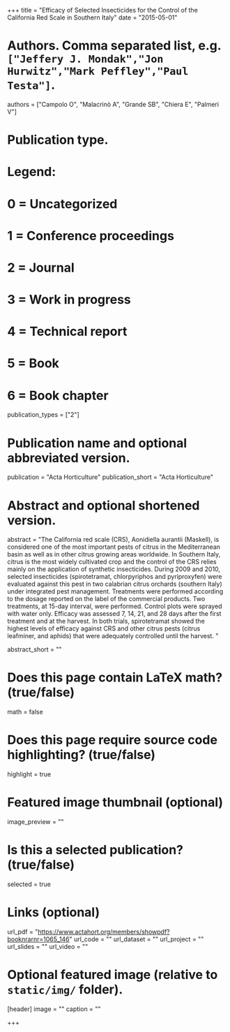 +++
title = "Efficacy of Selected Insecticides for the Control of the California Red Scale in Southern Italy"
date = "2015-05-01"

# Authors. Comma separated list, e.g. `["Jeffery J. Mondak","Jon Hurwitz","Mark Peffley","Paul Testa"]`.
authors = ["Campolo O", "Malacrinò A", "Grande SB", "Chiera E", "Palmeri V"]

# Publication type.
# Legend:
# 0 = Uncategorized
# 1 = Conference proceedings
# 2 = Journal
# 3 = Work in progress
# 4 = Technical report
# 5 = Book
# 6 = Book chapter
publication_types = ["2"]

# Publication name and optional abbreviated version.
publication = "Acta Horticulture"
publication_short = "Acta Horticulture"

# Abstract and optional shortened version.
abstract = "The California red scale (CRS), Aonidiella aurantii (Maskell), is considered one of the most important pests of citrus in the Mediterranean basin as well as in other citrus growing areas worldwide. In Southern Italy, citrus is the most widely cultivated crop and the control of the CRS relies mainly on the application of synthetic insecticides. During 2009 and 2010, selected insecticides (spirotetramat, chlorpyriphos and pyriproxyfen) were evaluated against this pest in two calabrian citrus orchards (southern Italy) under integrated pest management. Treatments were performed according to the dosage reported on the label of the commercial products. Two treatments, at 15-day interval, were performed. Control plots were sprayed with water only. Efficacy was assessed 7, 14, 21, and 28 days after the first treatment and at the harvest. In both trials, spirotetramat showed the highest levels of efficacy against CRS and other citrus pests (citrus leafminer, and aphids) that were adequately controlled until the harvest. "

abstract_short = ""

# Does this page contain LaTeX math? (true/false)
math = false

# Does this page require source code highlighting? (true/false)
highlight = true

# Featured image thumbnail (optional)
image_preview = ""

# Is this a selected publication? (true/false)
selected = true

# Links (optional)
url_pdf = "https://www.actahort.org/members/showpdf?booknrarnr=1065_146"
url_code = ""
url_dataset = ""
url_project = ""
url_slides = ""
url_video = ""

# Optional featured image (relative to `static/img/` folder).
[header]
image = ""
caption = ""

+++
